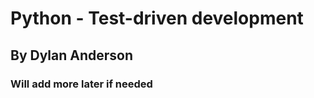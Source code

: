 <h1>Python - Test-driven development</h1>
<h2>By Dylan Anderson</h2>
<h3>Will add more later if needed</h3>
